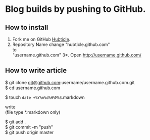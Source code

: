 # Blog builds by pushing to GitHub.

## How to install
1. Fork me on GitHub <a href="https://github.com/hubticle/hubticle.github.com/fork_select">Hubticle</a>.
2. Repository Name change
    "hubticle.github.com"  
    to  
    "username.github.com" 
3*. Open
    http://username.github.com/
## How to write article
  
$ git clone git@github.com:username/username.github.com.git  
$ cd username.github.com  
  
$ touch `date +%Y%m%d%H%M%S`.markdown  
  
write  
(file type *.markdown only)  
  
$ git add .  
$ git commit -m "push"  
$ git push origin master  
